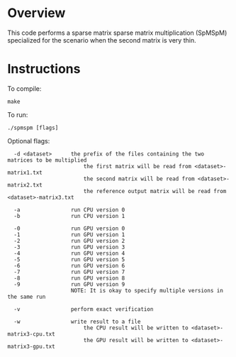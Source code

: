 
# Overview

This code performs a sparse matrix sparse matrix multiplication (SpMSpM) specialized for the scenario when the second matrix is very thin.

# Instructions

To compile:

```
make
```

To run:

```
./spmspm [flags]

```

Optional flags:

```
  -d <dataset>      the prefix of the files containing the two matrices to be multiplied
                        the first matrix will be read from <dataset>-matrix1.txt
                        the second matrix will be read from <dataset>-matrix2.txt
                        the reference output matrix will be read from <dataset>-matrix3.txt

  -a                run CPU version 0
  -b                run CPU version 1

  -0                run GPU version 0
  -1                run GPU version 1
  -2                run GPU version 2
  -3                run GPU version 3
  -4                run GPU version 4
  -5                run GPU version 5
  -6                run GPU version 6
  -7                run GPU version 7
  -8                run GPU version 8
  -9                run GPU version 9
                    NOTE: It is okay to specify multiple versions in the same run

  -v                perform exact verification

  -w                write result to a file
                        the CPU result will be written to <dataset>-matrix3-cpu.txt
                        the GPU result will be written to <dataset>-matrix3-gpu.txt

```

